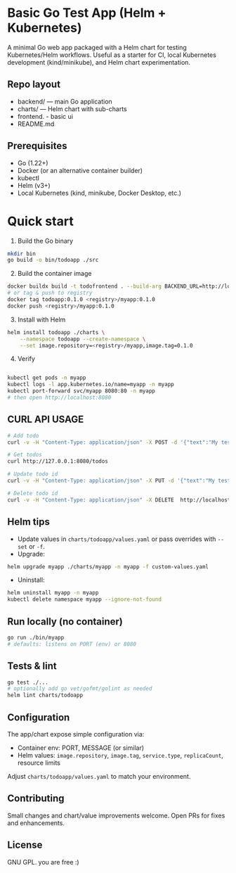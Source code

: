 # Basic Go Test App (Helm + Kubernetes)

A minimal Go web app packaged with a Helm chart for testing Kubernetes/Helm workflows. Useful as a starter for CI, local Kubernetes development (kind/minikube), and Helm chart experimentation.

## Repo layout
- backend/    — main Go application
- charts/     — Helm chart with sub-charts
- frontend.   - basic ui
- README.md

## Prerequisites
- Go (1.22+)
- Docker (or an alternative container builder)
- kubectl
- Helm (v3+)
- Local Kubernetes (kind, minikube, Docker Desktop, etc.)

# Quick start

1. Build the Go binary
```bash
mkdir bin
go build -o bin/todoapp ./src
```

2. Build the container image
```bash
docker buildx build -t todofrontend . --build-arg BACKEND_URL=http://localhost:8081 
# or tag & push to registry
docker tag todoapp:0.1.0 <registry>/myapp:0.1.0
docker push <registry>/myapp:0.1.0
```

3. Install with Helm
```bash
helm install todoapp ./charts \
    --namespace todoapp --create-namespace \
    --set image.repository=<registry>/myapp,image.tag=0.1.0
```

4. Verify
```bash

kubectl get pods -n myapp
kubectl logs -l app.kubernetes.io/name=myapp -n myapp
kubectl port-forward svc/myapp 8080:80 -n myapp
# then open http://localhost:8080

```

## CURL API USAGE
```bash
# Add todo
curl -v -H "Content-Type: application/json" -X POST -d '{"text":"My test Todo item"}' http://localhost:8080/todos

# Get todos
curl http://127.0.0.1:8080/todos

# Update todo id
curl -v -H "Content-Type: application/json" -X PUT -d '{"text":"My test Todo item 11"}' http://localhost:8080/todos/1

# Delete todo id
curl -v -H "Content-Type: application/json" -X DELETE  http://localhost:8080/todos/1
```

## Helm tips
- Update values in `charts/todoapp/values.yaml` or pass overrides with `--set` or `-f`.
- Upgrade:
```bash
helm upgrade myapp ./charts/myapp -n myapp -f custom-values.yaml
```
- Uninstall:
```bash
helm uninstall myapp -n myapp
kubectl delete namespace myapp --ignore-not-found
```

## Run locally (no container)
```bash
go run ./bin/myapp
# defaults: listens on PORT (env) or 8080
```

## Tests & lint
```bash
go test ./...
# optionally add go vet/gofmt/golint as needed
helm lint charts/todoapp
```

## Configuration
The app/chart expose simple configuration via:
- Container env: PORT, MESSAGE (or similar)
- Helm values: `image.repository`, `image.tag`, `service.type`, `replicaCount`, resource limits

Adjust `charts/todoapp/values.yaml` to match your environment.

## Contributing
Small changes and chart/value improvements welcome. Open PRs for fixes and enhancements.

## License
GNU GPL. you are free :)

<!-- End of README -->